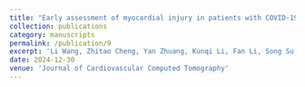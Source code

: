 ```yaml
---
title: "Early assessment of myocardial injury in patients with COVID-19 using a two-stage deep learning framework based on non-contrast chest CT"
collection: publications
category: manuscripts
permalink: /publication/9
excerpt: 'Li Wang, Zhitao Cheng, Yan Zhuang, Kunqi Li, Fan Li, Song Su, Jian Shu, Jing Chen, Yong Tang. Early assessment of myocardial injury in patients with COVID-19 using a two-stage deep learning framework based on non-contrast chest CT. Submitted to Journal of Cardiovascular Computed Tomography, under review, 2024. Background: With the pandemic of novel coronavirus disease 2019 (COVID-19), risk stratification is particularly important for its prognosis, particularly myocardial injury (MI). Non-contrast chest computed tomography (CT) plays an important role in its diagnosis of lung injury, while unknown for MI with advantage of one-stop evaluation. Methods: A group of 453 patients with COVID-19, including 230 patients with MI and 223 patients without MI, were retrospectively recruited. A two-stage deep learning (DL) framework was developed to first segment the left ventricle (LV) in the non-contrast chest CT images using fully convolutional networks with a ResNet-101 backbone (FCN-ResNet-101) module and then classify the status of MI using densely connected convolutional network with the structure type of 121 (DenseNet-121) module. The framework was trained in a training-validation dataset of 413 patients (MI or non-MI) with a cross-validation approach, and evaluated in a testing dataset of 40 patients. Results: The proposed DL framework accurately obtained the segmentations of LV in non-contrast chest CT images with an intersection over union (IoU) of 0.8041, an accuracy (ACC) of 0.9949, and a Dice coefficient of 0.8672. Based on the segmentation, the DL framework further accurately determined MI status and obtained an area under the curve (AUC) of 0.8618 (95% CI: 0.8049 – 0.9187), an ACC of 0.7763, a sensitivity of 0.8750, a specificity of 0.6071, and an F1 score of 0.8317. Conclusion: DL could determine the status of MI in non-contrast chest CT images of patients with COVID-19, providing one-stop convenience for early screening of MI. '
date: 2024-12-30
venue: 'Journal of Cardiovascular Computed Tomography'
---
```


